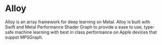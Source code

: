 # Alloy

Alloy is an array framework for deep learning on Metal. Alloy is built with Swift and Metal Performance Shader Graph to provide a ease to use, type-safe machine learning with best in class performance on Apple devices that suppot MPSGraph.
